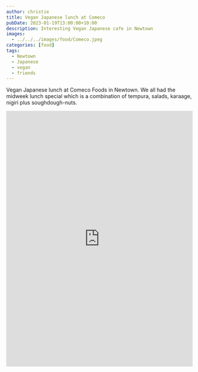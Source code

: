 ```yaml
---
author: christie
title: Vegan Japanese lunch at Comeco
pubDate: 2023-01-19T13:00:00+10:00
description: Interesting Vegan Japanese cafe in Newtown
images:
  - ../../../images/food/Comeco.jpeg
categories: [food]
tags:
  - Newtown
  - Japanese
  - vegan
  - friends
---
```


Vegan Japanese lunch at Comeco Foods in Newtown. We all had the midweek lunch special which is a combination of tempura, salads, karaage, nigiri plus soughdough-nuts.

<iframe src="https://www.facebook.com/plugins/post.php?href=https%3A%2F%2Fwww.facebook.com%2Fchris1.tham%2Fposts%2Fpfbid02cHnw7fpCjxJfVWfgAhzkhzF4Ufwge8YzmgRHude6vwYQfsHF8bHvrLb3bvVmb5mpl&show_text=true&width=500" width="500" height="684" style="border:none;overflow:hidden" scrolling="no" frameborder="0" allowfullscreen="true" allow="autoplay; clipboard-write; encrypted-media; picture-in-picture; web-share"></iframe>

